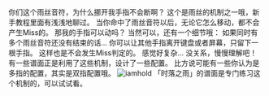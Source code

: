 <ChatBubble role="user" avatar="https://mkzi-nya.github.io/story/files/me.png">
你们这个雨丝音符，为什么挪开我手指不会断啊？
</ChatBubble>

<ChatBubble role="bot" avatar="https://mkzi-nya.github.io/story/files/raingpt.png">
这个是雨丝的机制之一哦，新手教程里面有浅浅地聊过。
</ChatBubble>

<ChatBubble role="bot" avatar="https://mkzi-nya.github.io/story/files/raingpt.png">
当你命中了雨丝音符以后，无论它怎么移动，都不会产生Miss的。
</ChatBubble>

<ChatBubble role="user" avatar="https://mkzi-nya.github.io/story/files/me.png">
那我的手指可以动吗？
</ChatBubble>

<ChatBubble role="bot" avatar="https://mkzi-nya.github.io/story/files/raingpt.png">
当然可以，还有一个细节哦：
</ChatBubble>

<ChatBubble role="bot" avatar="https://mkzi-nya.github.io/story/files/raingpt.png">
如果同时有多个雨丝音符还没有结束的话...
你可以让其他手指离开键盘或者屏幕，只留下一根手指。
这样也是不会发生Miss判定的。
</ChatBubble>

<ChatBubble role="user" avatar="https://mkzi-nya.github.io/story/files/me.png">
感觉好复杂...
</ChatBubble>

<ChatBubble role="bot" avatar="https://mkzi-nya.github.io/story/files/raingpt.png">
没关系，慢慢理解吧！
有一些谱面正是利用了这些机制，设计了一些配置。
比方说可能有一些你认为是多指的配置，其实是双指配置哦。
</ChatBubble>

<ChatBubble role="user" avatar="https://mkzi-nya.github.io/story/files/me.png">
<img src="https://mkzi-nya.github.io/story/files/raingpt/iamhold.png" alt="iamhold" class="chat-image" />
</ChatBubble>

<ChatBubble role="bot" avatar="https://mkzi-nya.github.io/story/files/raingpt.png">
「时落之雨」的谱面是专门练习这个机制的，可以试试看。
</ChatBubble>
